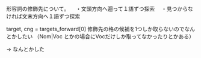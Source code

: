 
形容詞の修飾先について。
　・文頭方向へ遡って１語ずつ探索
　・見つからなければ文末方向へ１語ずつ探索

target, cng = targets_forward[0] 修飾先の格の候補を1つしか取らないのでなんとかしたい
（Nom|Voc とかの場合にVocだけしか取ってなかったりとかある）

→ なんとかした

